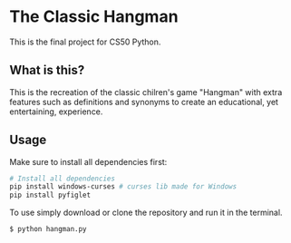 
# The Classic Hangman

This is the final project for CS50 Python.

## What is this?

This is the recreation of the classic chilren's game "Hangman" with extra features such as definitions and synonyms to create an educational, yet entertaining, experience.

## Usage
Make sure to install all dependencies first:
```bash
# Install all dependencies
pip install windows-curses # curses lib made for Windows
pip install pyfiglet
```
To use simply download or clone the repository and run it in the terminal.
```
$ python hangman.py
```